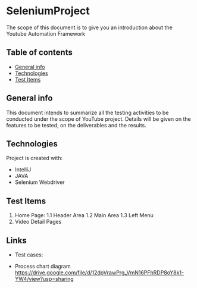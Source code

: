 # SeleniumProject
The scope of this document is to give you an introduction about the Youtube Automation Framework

## Table of contents
* [General info](#general-info)
* [Technologies](#technologies)
* [Test Items](#test-items)

## General info
This document intends to summarize all the testing activities to be conducted under the scope of YouTube project.
 Details will be given on the features to be tested, on the deliverables and the results.

## Technologies
Project is created with:
* IntelliJ
* JAVA
* Selenium Webdriver

## Test Items
1.	Home Page:
1.1	Header Area
1.2	Main Area
1.3	Left Menu
2.	Video Detail Pages

## Links
* Test cases:

* Process chart diagram
https://drive.google.com/file/d/12dpVrawPrg_VmN16PFhRDP8oY8k1-YW4/view?usp=sharing
```

```
